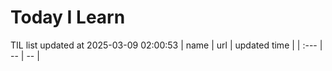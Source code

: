 # Today I Learn 
TIL list updated at 2025-03-09 02:00:53
| name | url | updated time |
| :--- | -- | -- |
